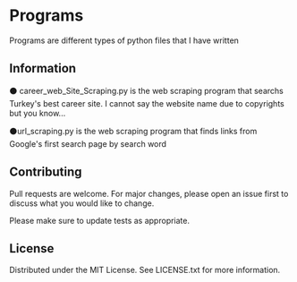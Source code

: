 # Programs


Programs are different types of python files that I have written

## Information
⚫ career_web_Site_Scraping.py is the web scraping program that searchs Turkey's best career site. I cannot say the website name due to copyrights but you know...

⚫url_scraping.py is the web scraping program that finds links from Google's first search page by search word


## Contributing

Pull requests are welcome. For major changes, please open an issue first
to discuss what you would like to change.

Please make sure to update tests as appropriate.

## License
Distributed under the MIT License. See LICENSE.txt for more information.
